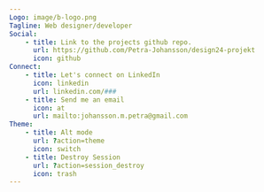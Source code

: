 ```yaml
---
Logo: image/b-logo.png
Tagline: Web designer/developer
Social:
    - title: Link to the projects github repo.
      url: https://github.com/Petra-Johansson/design24-projekt
      icon: github
Connect:
    - title: Let's connect on LinkedIn
      icon: linkedin
      url: linkedin.com/###
    - title: Send me an email
      icon: at
      url: mailto:johansson.m.petra@gmail.com
Theme: 
    - title: Alt mode
      url: ?action=theme
      icon: switch
    - title: Destroy Session
      url: ?action=session_destroy
      icon: trash 
---
```

